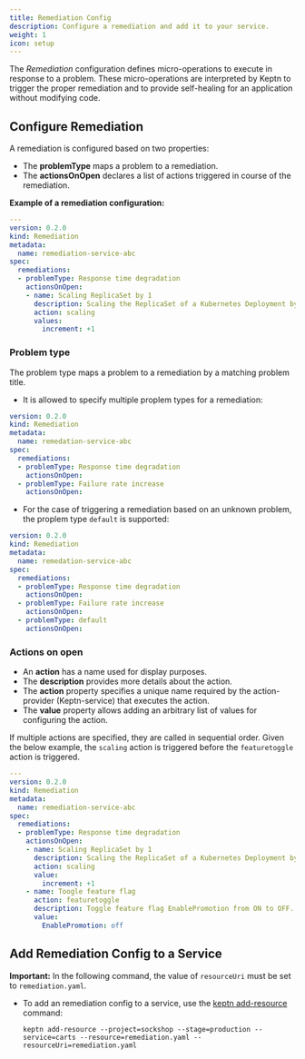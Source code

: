 ```yaml
---
title: Remediation Config
description: Configure a remediation and add it to your service.
weight: 1
icon: setup
---
```


The *Remediation* configuration defines micro-operations to execute in response to a problem. These micro-operations are interpreted by Keptn to trigger the proper remediation and to provide self-healing for an application without modifying code.

## Configure Remediation

A remediation is configured based on two properties:

* The **problemType** maps a problem to a remediation. 
* The **actionsOnOpen** declares a list of actions triggered in course of the remediation.

**Example of a remediation configuration:**

```yaml
---
version: 0.2.0
kind: Remediation
metadata:
  name: remediation-service-abc
spec:
  remediations:  
  - problemType: Response time degradation
    actionsOnOpen:
    - name: Scaling ReplicaSet by 1
      description: Scaling the ReplicaSet of a Kubernetes Deployment by 1
      action: scaling
      values: 
        increment: +1
```

### Problem type

The problem type maps a problem to a remediation by a matching problem title.

* It is allowed to specify multiple proplem types for a remediation: 

```yaml
version: 0.2.0
kind: Remediation
metadata:
  name: remedation-service-abc
spec:
  remediations:  
  - problemType: Response time degradation
    actionsOnOpen:
  - problemType: Failure rate increase
    actionsOnOpen:
```

* For the case of triggering a remediation based on an unknown problem, the proplem type `default` is supported: 

```yaml
version: 0.2.0
kind: Remediation
metadata:
  name: remedation-service-abc
spec:
  remediations:  
  - problemType: Response time degradation
    actionsOnOpen:
  - problemType: Failure rate increase
    actionsOnOpen:
  - problemType: default
    actionsOnOpen:
```

### Actions on open

* An **action** has a name used for display purposes.
* The **description** provides more details about the action.
* The **action** property specifies a unique name required by the action-provider (Keptn-service) that executes the action.
* The **value** property allows adding an arbitrary list of values for configuring the action.

If multiple actions are specified, they are called in sequential order. Given the below example, the `scaling` action is triggered before the `featuretoggle` action is triggered. 

```yaml
---
version: 0.2.0
kind: Remediation
metadata:
  name: remediation-service-abc
spec:
  remediations:  
  - problemType: Response time degradation
    actionsOnOpen:
    - name: Scaling ReplicaSet by 1
      description: Scaling the ReplicaSet of a Kubernetes Deployment by 1
      action: scaling
      value: 
        increment: +1
    - name: Toogle feature flag
      action: featuretoggle
      description: Toggle feature flag EnablePromotion from ON to OFF.
      value: 
        EnablePromotion: off
```

## Add Remediation Config to a Service

**Important:** In the following command, the value of `resourceUri` must be set to `remediation.yaml`.

* To add an remediation config to a service, use the [keptn add-resource](../../reference/cli/commands/keptn_add-resource) command:

    ```console
    keptn add-resource --project=sockshop --stage=production --service=carts --resource=remediation.yaml --resourceUri=remediation.yaml
    ```